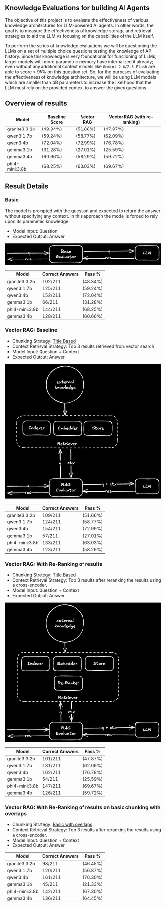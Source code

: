 ## Knowledge Evaluations for building AI Agents

The objective of this project is to evaluate the effectiveness of various knowledge architectures for LLM-powered AI agents. In other words, the goal is to measure the effectiveness of knowledge storage and retrieval strategies to aid the LLM vs focusing on the capabilities of the LLM itself.

To perform the series of knowledge evaluations we will be questioning the LLMs on a set of multiple choice questions testing the knowledge of AP history. Since this knowledge is very foundational for functioning of LLMs, larger models with more parametric memory have internalized it already; even without any additional context models like `Gemini 2.0/2.5 Flash` are able to score > 95% on this question set. So, for the purposes of evaluating the effectiveness of knowledge architecture, we will be using LLM models which are smaller than 4B parameters to increase the likelihood that the LLM must rely on the provided context to answer the given questions.

## Overview of results

| Model       | Baseline Score | Vector RAG |Vector RAG (with re-ranking) |
|----------   |----------      |----------  |----------|
|granite3.3:2b|(48.34%)|(51.66%) |(47.87%)|
|qwen3:1.7b   |(59.24%)|(58.77%) |(62.09%)|
|qwen3:4b     |(72.04%)|(72.99%) |(76.78%)|
|gemma3:1b |(31.28%)|(27.01%) |(25.59%)|
|gemma3:4b |(60.66%)|(58.29%) |(59.72%)|
|phi4-mini:3.8b |(68.25%)|(63.03%) |(69.67%)|

## Result Details

### Basic

The model is prompted with the question and expected to return the answer without specifying any context. In this approach the model is forced to rely upon its parametric knowledge.

- Model Input: Question
- Expected Output: Answer

![Baseline evaluation accuracy distribution](docs/assets/baseline.png)

| Model | Correct Answers | Pass % |
|----------|----------|----------|
|granite3.3:2b | 102/211 |(48.34%)|
|qwen3:1.7b | 125/211 |(59.24%)|
|qwen3:4b | 152/211 |(72.04%)|
|gemma3:1b | 66/211 |(31.28%)|
|phi4-mini:3.8b | 144/211 |(68.25%)|
|gemma3:4b | 128/211 |(60.66%)|

### Vector RAG: Baseline

- Chunking Strategy: [Title Based](https://docs.unstructured.io/open-source/core-functionality/chunking#%E2%80%9Dby-title%E2%80%9D-chunking-strategy)
- Context Retrieval Strategy: Top 3 results retrieved from vector search
- Model Input: Question + Context
- Expected Output: Answer
  
![Vector RAG baseline accuracy distribution](docs/assets/vector-rag-baseline.png)

| Model | Correct Answers | Pass % |
|----------|----------|----------|
|granite3.3:2b | 109/211 | (51.66%)|
|qwen3:1.7b | 124/211 | (58.77%)|
|qwen3:4b | 154/211 | (72.99%)|
|gemma3:1b | 57/211 | (27.01%)|
|phi4-mini:3.8b | 133/211 | (63.03%)|
|gemma3:4b | 123/211 | (58.29%)|

### Vector RAG: With Re-Ranking of results

- Chunking Strategy: [Title Based](https://docs.unstructured.io/open-source/core-functionality/chunking#%E2%80%9Dby-title%E2%80%9D-chunking-strategy)
- Context Retrieval Strategy: Top 3 results after reranking the results using a cross-encoder.
- Model Input: Question + Context
- Expected Output: Answer

![Vector RAG with re-ranking accuracy distribution](docs/assets/vector-rag-with-reranking.png)

| Model | Correct Answers | Pass % |
|----------|----------|----------|
|granite3.3:2b| 101/211 | (47.87%)|
|qwen3:1.7b| 131/211 | (62.09%)|
|qwen3:4b| 162/211 | (76.78%)|
|gemma3:1b| 54/211 | (25.59%)|
|phi4-mini:3.8b| 147/211 | (69.67%)|
|gemma3:4b| 126/211 | (59.72%)|

### Vector RAG: With Re-Ranking of results on basic chunking with overlaps

- Chunking Strategy: [Basic with overlaps](https://docs.unstructured.io/open-source/core-functionality/chunking#%E2%80%9Cbasic%E2%80%9D-chunking-strategy)
- Context Retrieval Strategy: Top 3 results after reranking the results using a cross-encoder.
- Model Input: Question + Context
- Expected Output: Answer

| Model | Correct Answers | Pass % |
|----------|----------|----------|
|granite3.3:2b | 98/211 | (46.45%) |
|qwen3:1.7b | 120/211 | (56.87%) |
|qwen3:4b | 161/211 | (76.30%) |
|gemma3:1b | 45/211 | (21.33%) |
|phi4-mini:3.8b | 142/211 | (67.30%) |
|gemma3:4b | 136/211 | (64.45%) |
